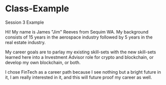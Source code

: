 # Class-Example
Session 3 Example

Hi! My name is James "Jim" Reeves from Sequim WA. My background consists of 15 years in the aerospace industry followed
by 5 years in the real estate industry.

My career goals are to parlay my existing skill-sets with the new skill-sets learned here into a Investment Advisor
role for crypto and blockchain, or develop my own blockchain, or both.

I chose FinTech as a career path because I see nothing but a bright future in it, I am really interested in it, and this
will future proof my career as well.
